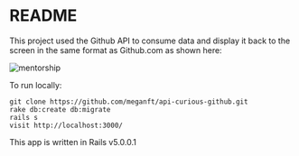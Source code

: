 # README

This project used the Github API to consume data and display it back to the screen in the same format as Github.com as shown here:

![mentorship](https://s3-us-west-2.amazonaws.com/turingmentorship/github_api.gif)


To run locally:
```
git clone https://github.com/meganft/api-curious-github.git
rake db:create db:migrate
rails s
visit http://localhost:3000/
```

This app is written in Rails v5.0.0.1
